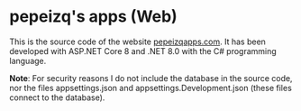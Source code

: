 # pepeizq's apps (Web)

This is the source code of the website [pepeizqapps.com](https://pepeizqapps.com/). It has been developed with ASP.NET Core 8 and .NET 8.0 with the C# programming language.

**Note**: For security reasons I do not include the database in the source code, nor the files appsettings.json and appsettings.Development.json (these files connect to the database).
